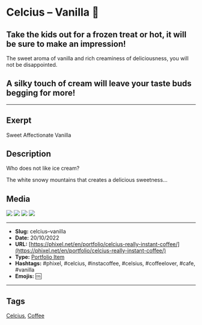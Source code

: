 # Celcius – Vanilla 🍧
## Take the kids out for a frozen treat or hot, it will be sure to make an impression!

The sweet aroma of vanilla and rich creaminess of deliciousness, you will not be disappointed.

## A silky touch of cream will leave your taste buds begging for more!
------------
## Exerpt
Sweet Affectionate Vanilla
## Description
Who does not like ice cream?

The white snowy mountains that creates a delicious sweetness…
## Media
<img src="media/2b0746d8/vanilla.gltf">
<img src="media/7d4795a3/vanilla.jpg">
<img src="media/d02a1eed/vanilla.png">
<img src="media/3df3558e/vanilla.png">

------------
- **Slug:** celcius–vanilla
- **Date:** 20/10/2022
- **URL:** [https://phixel.net/en/portfolio/celcius-really-instant-coffee/](https://phixel.net/en/portfolio/celcius-really-instant-coffee/)
- **Type:** [Portfolio Item](#portfolio-item)
- **Hashtags:** #phixel, #celcius, #instacoffee, #celsius, #coffeelover, #cafe, #vanilla
- **Emojis:** 🆒

------------
## Tags
[Celcius](#celcius), [Coffee](#coffee)
